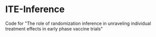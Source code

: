 # ITE-Inference
Code for "The role of randomization inference in unraveling individual treatment effects in early phase vaccine trials"
